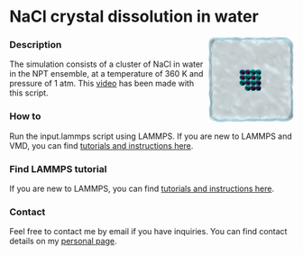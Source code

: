 # NaCl crystal dissolution in water

<img align="right" width="30%" src="salt-dissolution.png">

### Description

The simulation consists of a cluster of NaCl in water in the NPT ensemble, at a temperature of 360 K and pressure of 1 atm.
This [video](https://www.youtube.com/watch?v=1ipJ8JQT0rc&t=3s) has been made with this script.

### How to

Run the input.lammps script using LAMMPS. If you are new to LAMMPS and VMD, you can find [tutorials and instructions here](https://lammpstutorials.github.io/).

### Find LAMMPS tutorial

If you are new to LAMMPS, you can find [tutorials and instructions here](https://lammpstutorials.github.io/).

### Contact

Feel free to contact me by email if you have inquiries. You can find contact details on my [personal page](https://simongravelle.github.io/).

